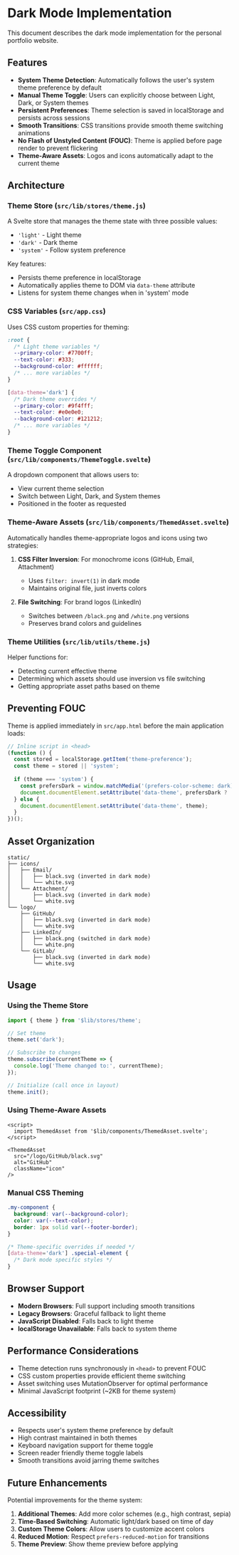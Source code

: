 # Dark Mode Implementation

This document describes the dark mode implementation for the personal portfolio website.

## Features

- **System Theme Detection**: Automatically follows the user's system theme preference by default
- **Manual Theme Toggle**: Users can explicitly choose between Light, Dark, or System themes
- **Persistent Preferences**: Theme selection is saved in localStorage and persists across sessions
- **Smooth Transitions**: CSS transitions provide smooth theme switching animations
- **No Flash of Unstyled Content (FOUC)**: Theme is applied before page render to prevent flickering
- **Theme-Aware Assets**: Logos and icons automatically adapt to the current theme

## Architecture

### Theme Store (`src/lib/stores/theme.js`)

A Svelte store that manages the theme state with three possible values:
- `'light'` - Light theme
- `'dark'` - Dark theme  
- `'system'` - Follow system preference

Key features:
- Persists theme preference in localStorage
- Automatically applies theme to DOM via `data-theme` attribute
- Listens for system theme changes when in 'system' mode

### CSS Variables (`src/app.css`)

Uses CSS custom properties for theming:

```css
:root {
  /* Light theme variables */
  --primary-color: #7700ff;
  --text-color: #333;
  --background-color: #ffffff;
  /* ... more variables */
}

[data-theme='dark'] {
  /* Dark theme overrides */
  --primary-color: #9f4fff;
  --text-color: #e0e0e0;
  --background-color: #121212;
  /* ... more variables */
}
```

### Theme Toggle Component (`src/lib/components/ThemeToggle.svelte`)

A dropdown component that allows users to:
- View current theme selection
- Switch between Light, Dark, and System themes
- Positioned in the footer as requested

### Theme-Aware Assets (`src/lib/components/ThemedAsset.svelte`)

Automatically handles theme-appropriate logos and icons using two strategies:

1. **CSS Filter Inversion**: For monochrome icons (GitHub, Email, Attachment)
   - Uses `filter: invert(1)` in dark mode
   - Maintains original file, just inverts colors

2. **File Switching**: For brand logos (LinkedIn)
   - Switches between `/black.png` and `/white.png` versions
   - Preserves brand colors and guidelines

### Theme Utilities (`src/lib/utils/theme.js`)

Helper functions for:
- Detecting current effective theme
- Determining which assets should use inversion vs file switching
- Getting appropriate asset paths based on theme

## Preventing FOUC

Theme is applied immediately in `src/app.html` before the main application loads:

```javascript
// Inline script in <head>
(function () {
  const stored = localStorage.getItem('theme-preference');
  const theme = stored || 'system';
  
  if (theme === 'system') {
    const prefersDark = window.matchMedia('(prefers-color-scheme: dark)').matches;
    document.documentElement.setAttribute('data-theme', prefersDark ? 'dark' : 'light');
  } else {
    document.documentElement.setAttribute('data-theme', theme);
  }
})();
```

## Asset Organization

```
static/
├── icons/
│   ├── Email/
│   │   ├── black.svg (inverted in dark mode)
│   │   └── white.svg
│   └── Attachment/
│       ├── black.svg (inverted in dark mode)
│       └── white.svg
└── logo/
    ├── GitHub/
    │   ├── black.svg (inverted in dark mode)
    │   └── white.svg
    ├── LinkedIn/
    │   ├── black.png (switched in dark mode)
    │   └── white.png
    └── GitLab/
        ├── black.svg (inverted in dark mode)
        └── white.svg
```

## Usage

### Using the Theme Store

```javascript
import { theme } from '$lib/stores/theme';

// Set theme
theme.set('dark');

// Subscribe to changes
theme.subscribe(currentTheme => {
  console.log('Theme changed to:', currentTheme);
});

// Initialize (call once in layout)
theme.init();
```

### Using Theme-Aware Assets

```svelte
<script>
  import ThemedAsset from '$lib/components/ThemedAsset.svelte';
</script>

<ThemedAsset 
  src="/logo/GitHub/black.svg" 
  alt="GitHub" 
  className="icon" 
/>
```

### Manual CSS Theming

```css
.my-component {
  background: var(--background-color);
  color: var(--text-color);
  border: 1px solid var(--footer-border);
}

/* Theme-specific overrides if needed */
[data-theme='dark'] .special-element {
  /* Dark mode specific styles */
}
```

## Browser Support

- **Modern Browsers**: Full support including smooth transitions
- **Legacy Browsers**: Graceful fallback to light theme
- **JavaScript Disabled**: Falls back to light theme
- **localStorage Unavailable**: Falls back to system theme

## Performance Considerations

- Theme detection runs synchronously in `<head>` to prevent FOUC
- CSS custom properties provide efficient theme switching
- Asset switching uses MutationObserver for optimal performance
- Minimal JavaScript footprint (~2KB for theme system)

## Accessibility

- Respects user's system theme preference by default
- High contrast maintained in both themes
- Keyboard navigation support for theme toggle
- Screen reader friendly theme toggle labels
- Smooth transitions avoid jarring theme switches

## Future Enhancements

Potential improvements for the theme system:

1. **Additional Themes**: Add more color schemes (e.g., high contrast, sepia)
2. **Time-Based Switching**: Automatic light/dark based on time of day
3. **Custom Theme Colors**: Allow users to customize accent colors
4. **Reduced Motion**: Respect `prefers-reduced-motion` for transitions
5. **Theme Preview**: Show theme preview before applying